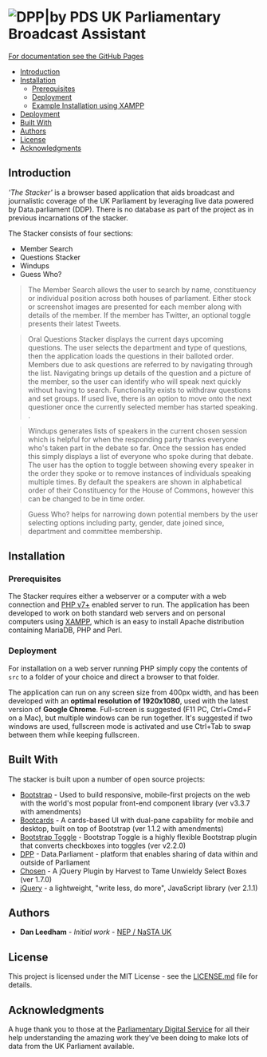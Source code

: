 # ![DPP|by PDS](https://cldup.com/YbN6rT2IVF.png) UK Parliamentary Broadcast Assistant

[For documentation see the GitHub Pages](https://danleedham.github.io/UK-Parliamentary-Stacker/)

* [Introduction](#introduction)
* [Installation](#installation)
   + [Prerequisites](#prerequisites)
   + [Deployment](#deployment)
   + [Example Installation using XAMPP](#example-installation-using-xampp)
* [Deployment](#deployment-1)
* [Built With](#built-with)
* [Authors](#authors)
* [License](#license)
* [Acknowledgments](#acknowledgments)

## Introduction
_'The Stacker'_ is a browser based application that aids broadcast and journalistic coverage of the UK Parliament by leveraging live data powered by Data.parliament (DDP). There is no database as part of the project as in previous incarnations of the stacker. 

The Stacker consists of four sections:
  - Member Search
  - Questions Stacker
  - Windups
  - Guess Who?

> The Member Search allows the user to search by name, constituency or individual position across both houses of parliament. Either stock or screenshot images are presented for each member along with details of the member. If the member has Twitter, an optional toggle presents their latest Tweets.

> Oral Questions Stacker displays the current days upcoming questions. The user selects the department and type of questions, then the application loads the questions in their balloted order. Members due to ask questions are referred to by navigating through the list.  Navigating brings up details of the question and a picture of the member, so the user can identify who will speak next quickly without having to search. Functionality exists to withdraw questions and set groups. If used live, there is an option to move onto the next questioner once the currently selected member has started speaking. .

> Windups generates lists of speakers in the current chosen session which is helpful for when the responding party thanks everyone who's taken part in the debate so far. Once the session has ended this simply displays a list of everyone who spoke during that debate. The user has the option to toggle between showing every speaker in the order they spoke or to remove instances of individuals speaking multiple times. By default the speakers are shown in alphabetical order of their Constituency for the House of Commons, however this can be changed to be in time order. 

> Guess Who? helps for narrowing down potential members by the user selecting options including party, gender, date joined since, department and committee membership. 

## Installation
### Prerequisites
The Stacker requires either a webserver or a computer with a web connection and [PHP v7+](http://www.php.net) enabled server to run. The application has been developed to work on both standard web servers and on personal computers using [XAMPP](https://www.apachefriends.org/index.html), which is an easy to install Apache distribution containing MariaDB, PHP and Perl. 

### Deployment
For installation on a web server running PHP simply copy the contents of `src` to a folder of your choice and direct a browser to that folder. 

The application can run on any screen size from 400px width, and has been developed with an __optimal resolution of 1920x1080__, used with the latest version of __Google Chrome__. Full-screen is suggested (F11 PC, Ctrl+Cmd+F on a Mac), but multiple windows can be run together. It's suggested if two windows are used, fullscreen mode is activated and use Ctrl+Tab to swap between them while keeping fullscreen.

## Built With
The stacker is built upon a number of open source projects:
- [Bootstrap] - Used to build responsive, mobile-first projects on the web with the world's most popular front-end component library (ver  v3.3.7 with amendments)
- [Bootcards] - A cards-based UI with dual-pane capability for mobile and desktop, built on top of Bootstrap (ver 1.1.2 with amendments)
- [Bootstrap Toggle] - Bootstrap Toggle is a highly flexible Bootstrap plugin that converts checkboxes into toggles (ver v2.2.0)
- [DPP] - Data.Parliament - platform that enables sharing of data within and outside of Parliament
- [Chosen] - A jQuery Plugin by Harvest to Tame Unwieldy Select Boxes (ver 1.7.0)
- [jQuery] - a lightweight, "write less, do more", JavaScript library (ver 2.1.1)

## Authors
* **Dan Leedham** - *Initial work* - [NEP / NaSTA UK](https://github.com/danleedham)

## License
This project is licensed under the MIT License - see the [LICENSE.md](docs/LICENSE.md) file for details. 

## Acknowledgments
A huge thank you to those at the [Parliamentary Digital Service](https://github.com/ukparliament) for all their help understanding the amazing work they've been doing to make lots of data from the UK Parliament available. 

[//]: # (These are reference links used in the body of this note and get stripped out when the markdown processor does its job. There is no need to format nicely because it shouldn't be seen.)

   [Bootstrap]: <http://getbootstrap.com/>
   [Bootcards]: <http://bootcards.org/site/about.html>
   [Bootstrap Toggle]: <http://www.bootstraptoggle.com/>
   [DPP]: <http://www.data.parliament.uk/>
   [Chosen]: <https://harvesthq.github.io/chosen/>
   [jQuery]: <http://jquery.com>
   [XAMPP]: <https://www.apachefriends.org/index.html>      
